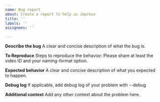 ```yaml
---
name: Bug report
about: Create a report to help us improve
title: ''
labels: ''
assignees: ''

---
```


**Describe the bug**
A clear and concise description of what the bug is.

**To Reproduce**
Steps to reproduce the behavior:
Please share at least the video ID and your naming-format option.

**Expected behavior**
A clear and concise description of what you expected to happen.

**Debug log**
If applicable, add debug log of your problem with --debug

**Additional context**
Add any other context about the problem here.
